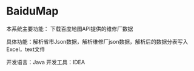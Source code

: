 # BaiduMap
本系统主要功能：
下载百度地图API提供的维修厂数据

具体功能：解析省市Json数据，解析维修厂json数据，解析后的数据分表写入Excel，text文件

开发语言：Java
开发工具：IDEA
    
